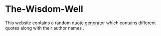 # The-Wisdom-Well
This website contains a random quote generator which contains different quotes along with their author names .
